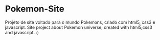 # Pokemon-Site
Projeto de site voltado para o mundo Pokemons, criado com html5, css3 e javascript.
Site project about Pokemon universe, created with html5,css3 and javascript.
:)
